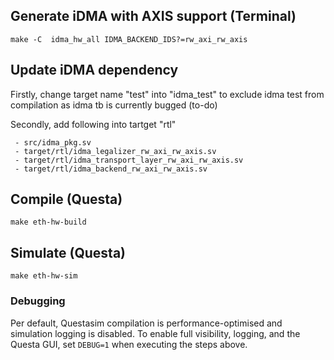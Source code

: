 ## Generate iDMA with AXIS support  (Terminal)
```
make -C  idma_hw_all IDMA_BACKEND_IDS?=rw_axi_rw_axis
```
## Update iDMA dependency
Firstly, change target name "test" into "idma_test" to exclude idma test from compilation as idma tb is currently bugged (to-do)

Secondly, add following into tartget "rtl"
```
 - src/idma_pkg.sv
 - target/rtl/idma_legalizer_rw_axi_rw_axis.sv
 - target/rtl/idma_transport_layer_rw_axi_rw_axis.sv
 - target/rtl/idma_backend_rw_axi_rw_axis.sv
```
## Compile (Questa)

```
make eth-hw-build
```

## Simulate (Questa)
```
make eth-hw-sim
```

### Debugging

Per default, Questasim compilation is performance-optimised and simulation
logging is disabled. To enable full visibility, logging, and the Questa GUI, set
`DEBUG=1` when executing the steps above.